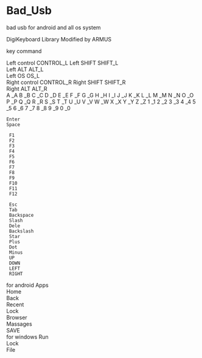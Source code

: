# Bad_Usb


bad usb for android and all os system

DigiKeyboard Library Modified by ARMUS



key     command


Left control        CONTROL_L
Left SHIFT          SHIFT_L  
Left ALT            ALT_L    
Left OS             OS_L     
Right control       CONTROL_R
Right SHIFT         SHIFT_R  
Right ALT           ALT_R    
A       _A 
B       _B 
C       _C 
D       _D 
E       _E 
F       _F 
G       _G 
H       _H 
I       _I 
J       _J 
K       _K 
L       _L 
M       _M 
N       _N 
O       _O 
P       _P 
Q       _Q 
R       _R 
S       _S 
T       _T 
U       _U 
V       _V 
W       _W 
X       _X 
Y       _Y 
Z       _Z 
1       _1 
2       _2 
3       _3 
4       _4 
5       _5 
6       _6 
7       _7 
8       _8 
9       _9 
0       _0 

    Enter     
    Space     

     F1        
     F2        
     F3        
     F4        
     F5        
     F6        
     F7        
     F8        
     F9        
     F10       
     F11       
     F12       

     Esc       
     Tab       
     Backspace 
     Slash     
     Dele      
     Backslash 
     Star      
     Plus      
     Dot       
     Minus     
     UP        
     DOWN      
     LEFT      
     RIGHT     
for android
     Apps      
     Home      
     Back      
     Recent    
     Lock      
     Browser   
     Massages  
     SAVE   
for windows
     Run       
     Lock      
     File      



